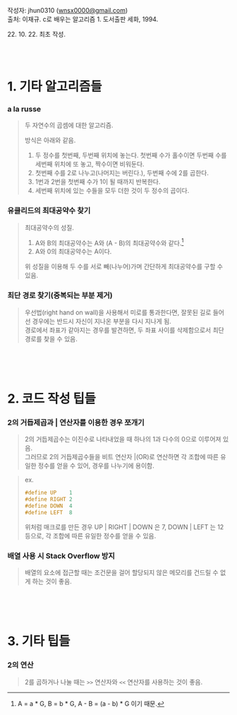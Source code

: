 작성자: jhun0310 (wnsx0000@gmail.com)<br>
출처: 이재규. c로 배우는 알고리즘 1. 도서출판 세화, 1994.

22\. 10\. 22\. 최초 작성.

<br>
<br>

# 1. 기타 알고리즘들

### a la russe

> 두 자연수의 곱셈에 대한 알고리즘.
>
> 방식은 아래와 같음.<br>
> 1. 두 정수를 첫번째, 두번째 위치에 놓는다. 첫번째 수가 홀수이면 두번째 수를 세번째 위치에 또 놓고, 짝수이면 비워둔다.
> 2. 첫번째 수를 2로 나누고(나머지는 버린다.), 두번째 수에 2를 곱한다. 
> 3. 1번과 2번을 첫번째 수가 1이 될 때까지 반복한다.
> 4. 세번째 위치에 있는 수들을 모두 더한 것이 두 정수의 곱이다.

### 유클리드의 최대공약수 찾기

> 최대공약수의 성질.
> 1. A와 B의 최대공약수는 A와 (A - B)의 최대공약수와 같다.[^1-1]
> 2. A와 0의 최대공약수는 A이다.
>
> 위 성질을 이용해 두 수를 서로 빼(나누어)가며 간단하게 최대공약수를 구할 수 있음.

### 최단 경로 찾기(중복되는 부분 제거)

> 우선법(right hand on wall)을 사용해서 미로를 통과한다면, 잘못된 길로 들어선 경우에는 반드시 자신이 지나온 부분을 다시 지나게 됨.<br>
> 경로에서 좌표가 같아지는 경우를 발견하면, 두 좌표 사이를 삭제함으로서 최단 경로를 찾을 수 있음.


<br>
<br>
<br>

# 2. 코드 작성 팁들

### 2의 거듭제곱과 | 연산자를 이용한 경우 쪼개기

> 2의 거듭제곱수는 이진수로 나타내었을 때 하나의 1과 다수의 0으로 이루어져 있음.<br>
> 그러므로 2의 거듭제곱수들을 비트 연산자 |(OR)로 연산하면 각 조합에 따른 유일한 정수를 얻을 수 있어, 경우를 나누기에 용이함.

> ex.<br>
> ``` c
> #define UP    1
> #define RIGHT 2
> #define DOWN  4
> #define LEFT  8
> ```
> 위처럼 매크로를 만든 경우 UP | RIGHT | DOWN 은 7, DOWN | LEFT 는 12 등으로, 각 조합에 따른 유일한 정수를 얻을 수 있음.<br>

### 배열 사용 시 Stack Overflow 방지

> 배열의 요소에 접근할 때는 조건문을 걸어 할당되지 않은 메모리를 건드릴 수 없게 하는 것이 좋음.


<br>
<br>
<br>

# 3. 기타 팁들

### 2의 연산

> 2를 곱하거나 나눌 때는 `>>` 연산자와 `<<` 연산자를 사용하는 것이 좋음.



[^1-1]: A = a * G, B = b * G, A - B = (a - b) * G 이기 때문.